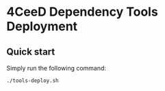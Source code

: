4CeeD Dependency Tools Deployment 
=====

## Quick start

Simply run the following command:
```
./tools-deploy.sh
```
